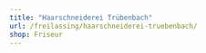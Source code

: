 ```yaml
---
title: "Haarschneiderei Trübenbach"
url: /freilassing/haarschneiderei-truebenbach/
shop: Friseur
---
```

